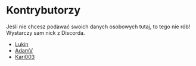 # Kontrybutorzy

Jeśli nie chcesz podawać swoich danych osobowych tutaj, to tego nie rób! Wystarczy sam nick z Discorda.

- [Lukin](https://github.com/ziobron)
- [AdamV](https://github.com/adamvm)
- [Kari003](https://github.com/kari0036) 

